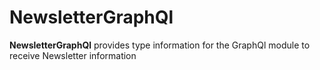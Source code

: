 # NewsletterGraphQl

**NewsletterGraphQl** provides type information for the GraphQl module to receive Newsletter information